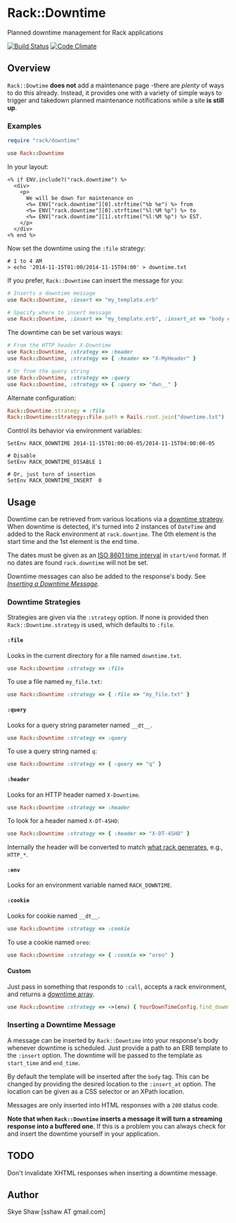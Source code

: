 # Rack::Downtime

Planned downtime management for Rack applications

[![Build Status](https://travis-ci.org/sshaw/rack-downtime.svg?branch=master)](https://travis-ci.org/sshaw/rack-dowmtime)
[![Code Climate](https://codeclimate.com/github/sshaw/rack-downtime/badges/gpa.svg)](https://codeclimate.com/github/sshaw/rack-downtime)

## Overview

`Rack::Dowtime` **does not** add a maintenance page -there are *plenty* of ways to do this already. Instead,
it provides one with a variety of simple ways to trigger and takedown planned maintenance notifications while a site
**is still up**.

### Examples

```ruby
require "rack/downtime"

use Rack::Downtime
```

In your layout:

```erb
<% if ENV.include?("rack.downtime") %>
  <div>
    <p>
      We will be down for maintenance on
	  <%= ENV["rack.downtime"][0].strftime("%b %e") %> from
	  <%= ENV["rack.downtime"][0].strftime("%l:%M %p") %> to
	  <%= ENV["rack.downtime"][1].strftime("%l:%M %p") %> EST.
	</p>
  </div>
<% end %>
```

Now set the downtime using the `:file` strategy:

```
# 1 to 4 AM
> echo '2014-11-15T01:00/2014-11-15T04:00' > downtime.txt
```

If you prefer, `Rack::Downtime` can insert the message for you:

```ruby
# Inserts a downtime message
use Rack::Downtime, :insert => "my_template.erb"

# Specify where to insert message
use Rack::Downtime, :insert => "my_template.erb", :insert_at => "body #container"
```

The downtime can be set various ways:

```ruby
# From the HTTP header X-Downtime
use Rack::Downtime, :strategy => :header
use Rack::Downtime, :strategy => { :header => "X-MyHeader" }

# Or from the query string
use Rack::Downtime, :strategy => :query
use Rack::Downtime, :strategy => { :query => "dwn__" }
```

Alternate configuration:

```ruby
Rack::Downtime.strategy = :file
Rack::Downtime::Strategy::File.path = Rails.root.join("downtime.txt")
```

Control its behavior via environment variables:

```
SetEnv RACK_DOWNTIME 2014-11-15T01:00:00-05/2014-11-15T04:00:00-05

# Disable
SetEnv RACK_DOWNTIME_DISABLE 1

# Or, just turn of insertion
SetEnv RACK_DOWNTIME_INSERT  0
```

## Usage

Downtime can be retrieved from various locations via a [downtime strategy](#downtime-strategies). When downtime is detected,
it's turned into 2 instances of `DateTime` and added to the Rack environment at `rack.downtime`. The 0th
element is the start time and the 1st element is the end time.

The dates must be given as an [ISO 8601 time interval](https://en.wikipedia.org/wiki/ISO_8601#Time_intervals)
in `start/end` format. If no dates are found `rack.downtime` will not be set.

Downtime messages can also be added to the response's body. See *[Inserting a Downtime Message](#inserting-a-downtime-message)*.

### Downtime Strategies

Strategies are given via the `:strategy` option. If none is provided then `Rack::Downtime.strategy`
is used, which defaults to `:file`.

#### `:file`

Looks in the current directory for a file named `downtime.txt`. 

```ruby
use Rack::Downtime :strategy => :file
```

To use a file named `my_file.txt`:

```ruby
use Rack::Downtime :strategy => { :file => "my_file.txt" }
```

#### `:query`

Looks for a query string parameter named `__dt__`.

```ruby
use Rack::Downtime :strategy => :query
```

To use a query string named `q`:

```ruby
use Rack::Downtime :strategy => { :query => "q" }
```

#### `:header`

Looks for an HTTP header named `X-Downtime`.

```ruby
use Rack::Downtime :strategy => :header
```
To look for a header named `X-DT-4SHO`:

```ruby
use Rack::Downtime :strategy => { :header => "X-DT-4SHO" }
```

Internally the header will be converted to match
[what rack generates](http://www.rubydoc.info/github/rack/rack/master/file/SPEC#The_Environment), e.g., `HTTP_*`.

#### `:env`

Looks for an environment variable named `RACK_DOWNTIME`.

#### `:cookie`

Looks for cookie named `__dt__`.

```ruby
use Rack::Downtime :strategy => :cookie
```
To use a cookie named `oreo`:

```ruby
use Rack::Downtime :strategy => { :cookie => "oreo" }
```

#### Custom

Just pass in something that responds to `:call`, accepts a rack environment, and returns a [downtime array](#usage).

```ruby
use Rack::Downtime :strategy => ->(env) { YourDownTimeConfig.find_dowmtime }
```

### Inserting a Downtime Message

A message can be inserted by `Rack::Downtime` into your response's body whenever downtime is scheduled.
Just provide a path to an ERB template to the `:insert` option. The downtime will be passed to the template
as `start_time` and `end_time`.

By default the template will be inserted after the `body` tag. This can be changed by providing the
desired location to the `:insert_at` option. The location can be given as a CSS selector or an XPath location.

Messages are only inserted into HTML responses with a `200` status code.

**Note that when `Rack::Downtime` inserts a message it will turn a streaming response into a buffered one**.
If this is a problem you can always check for and insert the downtime yourself in your application.

## TODO

Don't invalidate XHTML responses when inserting a downtime message.

## Author

Skye Shaw [sshaw AT gmail.com]
